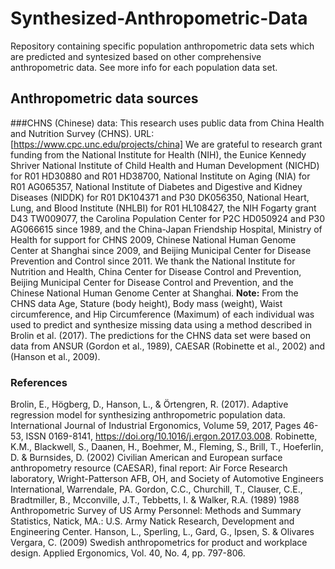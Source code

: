 # Synthesized-Anthropometric-Data
Repository containing specific population anthropometric data sets which are predicted and syntesized based on other comprehensive anthropometric data. See more info for each population data set.

## Anthropometric data sources 
###CHNS (Chinese) data:
This research uses public data from China Health and Nutrition Survey (CHNS). URL: [https://www.cpc.unc.edu/projects/china]
We are grateful to research grant funding from the National Institute for Health (NIH), the Eunice Kennedy Shriver National Institute of Child Health and Human Development (NICHD) for R01 HD30880 and R01 HD38700, National Institute on Aging (NIA) for R01 AG065357, National Institute of Diabetes and Digestive and Kidney Diseases (NIDDK) for R01 DK104371 and P30 DK056350, National Heart, Lung, and Blood Institute (NHLBI) for R01 HL108427, the NIH Fogarty grant D43 TW009077, the Carolina Population Center for P2C HD050924 and P30 AG066615 since 1989, and the China-Japan Friendship Hospital, Ministry of Health for support for CHNS 2009, Chinese National Human Genome Center at Shanghai since 2009, and Beijing Municipal Center for Disease Prevention and Control since 2011. We thank the National Institute for Nutrition and Health, China Center for Disease Control and Prevention, Beijing Municipal Center for Disease Control and Prevention, and the Chinese National Human Genome Center at Shanghai.
**Note:** From the CHNS data Age, Stature (body height), Body mass (weight), Waist circumference, and Hip Circumference (Maximum) of each individual was used to predict and synthesize missing data using a method described in Brolin et al. (2017). The predictions for the CHNS data set were based on data from ANSUR (Gordon et al., 1989), CAESAR (Robinette et al., 2002) and (Hanson et al., 2009).

### References 
Brolin, E., Högberg, D., Hanson, L., & Örtengren, R. (2017). Adaptive regression model for synthesizing anthropometric population data. International Journal of Industrial Ergonomics, Volume 59, 2017, Pages 46-53, ISSN 0169-8141, https://doi.org/10.1016/j.ergon.2017.03.008.
Robinette, K.M., Blackwell, S., Daanen, H., Boehmer, M., Fleming, S., Brill, T., Hoeferlin, D. & Burnsides, D. (2002) Civilian American and European surface anthropometry resource (CAESAR), final report: Air Force Research laboratory, Wright-Patterson AFB, OH, and Society of Automotive Engineers International, Warrendale, PA.
Gordon, C.C., Churchill, T., Clauser, C.E., Bradtmiller, B., Mcconville, J.T., Tebbetts, I. & Walker, R.A. (1989) 1988 Anthropometric Survey of US Army Personnel: Methods and Summary Statistics, Natick, MA.: U.S. Army Natick Research, Development and Engineering Center.
Hanson, L., Sperling, L., Gard, G., Ipsen, S. & Olivares Vergara, C. (2009) Swedish anthropometrics for product and workplace design. Applied Ergonomics, Vol. 40, No. 4, pp. 797-806.